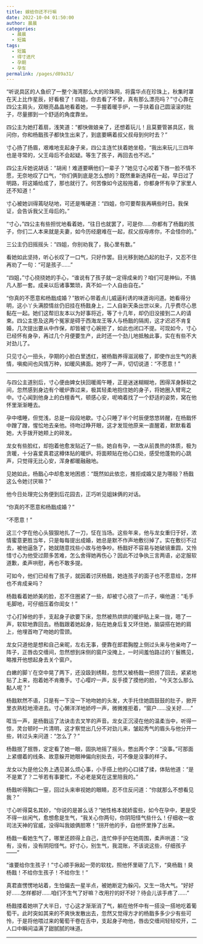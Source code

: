 ```yaml
---
title: 嫁给你还不行嘛
date: 2022-10-04 01:50:00
author: 晨晨
categories: 
  - 晨晨
  - 短篇
tags: 
  - 短篇
  - 得寸进尺
  - 孕期
  - 孕车
permalink: /pages/d89a31/
---
```


“听说具区的人鱼织了一整个海湾那么大的珍珠网，将露华点在珍珠上，秋集时罩在天上比作星辰，好看极了！四姐，你去看了不曾，真有那么漂亮吗？”寸心靠在四公主肩头，双眼亮晶晶地看着她，一手握着暖手炉，一手扶着自己圆滚滚的肚子，尽量挪到一个舒适的角度靠坐。<!-- more -->

四公主为她打着扇，浅笑道：“都快做娘亲了，还想着玩儿！且莫要管甚具区，我问你，你和杨戬孩子都快生出来了，到底要瞒着叔父叔母到何时去？”

寸心扬了扬眉，艰难地支起身子来，四公主连忙扶着她坐稳，“我出来玩儿三四年也是寻常的，父王母后不会起疑。等生了孩子，再回去也不迟。”

四公主斥她说胡话：“胡闹！难道要瞒他们一辈子？”她见寸心咬着下唇一脸不情不愿，无奈地叹了口气，“你们俩到底是怎么想的？既然重新选择在一起，早日过了明路，将这婚给成了，那也就行了。何苦像如今这般拖着，你都身怀有孕了家里人还不知道！”

寸心被她训得蔫哒哒地，可还是嘴硬道：“四姐，你可要帮我再瞒些时日。我保证，会告诉我父王母后的。”

“寸心，”四公主有些担忧地看着她，“往日也就罢了，可是你……你都有了杨戬的孩子，你们二人本来就是夫妻，如今历经磨难在一起，叔父叔母疼你，不会怪你的。”

三公主仍旧摇摇头：“四姐，你别劝我了，我心里有数。”

看她如此坚持，听心长叹了一口气，只好作罢。目光移到她凸起的肚子，又忍不住再劝了一句：“可是孩子……”

“四姐，”寸心挠挠她的手心，“谁说有了孩子就一定得成亲的？咱们可是神仙，不搞凡人那一套。成亲以后诸事繁琐，真不如一个人自由自在。”

“你真的不愿意和杨戬成婚？”敖听心带着点儿威逼利诱的味道询问道。她看得分明，这小丫头满腔情丝仍旧挂在杨戬身上，二人自新天条出世以来，几乎费尽心思黏在一起。她们这帮旧友本以为好事将近，等了十几年，却仍旧没接到二人的请柬。四公主思及这两个冤家是碍于西海龙王等人与杨戬的隔阂，这才迟迟不肯复婚，几次提出要从中作保，却皆被寸心婉拒了，如此也闭口不提。可现如今，寸心已经怀有身孕，再过几个月便要生产，此时还一个劲儿地抵触此事，实在有些不大对劲儿了。

只见寸心一扭头，孕期的小脸白里透红，被杨戬养得滋润极了，即使作出生气的表情，嗔痴间也风情万种，如暖风拂面。她哼了一声，切切说道：“不愿意！”

---

与四公主道别后，寸心便由婢女扶回暖阁午睡，正是迷迷糊糊地，困得浑身酥软之间，忽然感到身边有个暖炉靠过来，极其轻柔地抱住她的身子，将她圈入臂弯之中。寸心闻到他身上的白檀香气，顿感心安，呢喃着找了一个舒适的姿势，窝在他怀里渐渐睡去。

孕中嗜睡，但觉浅，总是一段段地歇。寸心只睡了半个时辰便悠悠转醒，在杨戬怀中蹭了蹭，惺忪地去亲他。待吻过睁开眼，这才发现他原来一直醒着，默默看着她，大手拨开她颊上的碎发。

龙女有些脸红，却抱着他愈发贴近了一些。她自有孕，一改从前畏热的体质，极为贪暖，十分喜爱真君这樽体贴的暖炉。将面颊贴在他心口处，感受他蓬勃的心跳声，只觉得无比心安，浑身都暖融融地。

见她如此，杨戬心中却愈发地困惑：“既然如此依恋，推拒成婚又是为哪般？杨戬这么令她讨厌嘛？”

他今日处理完公务便到后花园去，正巧听见姐妹俩的对话。

“你真的不愿意和杨戬成婚？”

“不愿意！”

这三个字在他心头狠狠地扎了一刀，怔在当场。这些年来，他与龙女重归于好，浓情蜜意更胜当年，只是每每提出成婚，她总是默不作声地敷衍掉了。实在敷衍不过去，被他逼急了，她就随意找些小故与他争吵。杨戬好不容易与她破镜重圆，又怜惜寸心为他受过颇多苦难，怎么舍得她再伤心？因此不过争执三言两语，必定服软道歉，柔声哄慰，再也不敢多提。

可如今，他们已经有了孩子，就因着讨厌杨戬，她连孩子的面子也不愿意给，怎样也不肯成亲吗？

杨戬看着她娇美的脸，忍不住圈紧了一些，却被寸心挠了一爪子，嗔他道：“毛手毛脚地，可仔细压着你闺女！”

寸心打掉他的手，支起身子欲要下床，忽然被热烘烘的暖炉贴上来一拢，嗯了一声，软软地靠回去。杨戬跟着她起身，贴在她身后复又环住她，脑袋搭在她的肩上，他埋首吻了吻她的雪颈。

龙女只道他是想和自己亲昵，左右无事，便靠在郎君胸膛上侧过头来与他亲吻了一阵子，正唇齿交缠间，忽然想到床侧的窗户没掩上，一时间羞怕路过的丫鬟瞧见，略推开他想起身去关个窗户。

白嫩的脚丫在空中晃了两下，还没趿到绣鞋，忽然又被杨戬一把捞了回去，紧紧地贴了上来，抱着她不肯撒手。寸心嘤咛一声，反手摸了摸他的脸，“今天怎么那么黏人呢？”

杨戬默然不语，只是有一下没一下地吻她的头发，大手托住她圆鼓鼓的肚子，掀开里衣熟稔地滑进去。寸心懒洋洋地娇哼一声，微微推拒着，“窗户……没关好……”

哐当一声，是杨戬运了法诀击去叉竿的声音。龙女正沉浸在他的温柔当中，听得一惊，灵台顿时一片清明，这才察觉出几分不对劲儿来，皱起秀气的眉头与他分开一些，转过头来问道：“怎么了？”

杨戬抿了抿唇，定定看了她一眼，固执地摇了摇头，憋出两个字：“没事。”可那面上紧绷着的线条、故意躲开她眼神偏向别处去，可不像是没事的样子。

龙女以为是他公务上遇见甚么烦心事，小手搭上他的心口揉了揉，体贴他道：“是不是累了？二爷若有事要忙，不必老是窝在这里陪我的。”

杨戬听得胸口一窒，回过头来审视她的眼睛，忍不住反问道：“你就那么不想看见我？”

寸心听得莫名其妙，“你说的是甚么话？”她性格本就娇蛮些，如今在孕中，更是受不得一丝闲气，愈想愈是生气，“我关心你两句，你阴阳怪气些什么！仔细收一收司法天神的官威，没得叫我娘俩胆寒！”拐开他的手，自他怀里挣了出来。

杨戬一看她生气了，哪里还顾得上自己，连忙伸手护在她周围，柔声哄道：“没有，没有，没有阴阳怪气。好寸心，别生气，我混账，不该说这些，仔细孩子——”

“谁要给你生孩子！”寸心顺手揪起一旁的软枕，照他怀里砸了几下，“臭杨戬！臭杨戬！不给你生孩子！不给你生！”

真君直愣愣地站着，生怕偏去一星半点，被她断定为躲闪，又生一场大气。“好好好……怎样都好……咱们不生气了好嘛？改用拧的好不好？待会儿该手疼了……”

杨戬搂着她哄了大半日，寸心这才渐渐消了气，躺在他怀中有一搭没一搭地吃着葡萄干。此时突如其来的不爽快发散出去，忽然又觉得方才的杨戬多多少少有些可怜，于是将他喂过来的葡萄干卷在舌中，支起身子吻他，唇齿交缠间轻轻咬开，二人口中瞬间溢满了甜腻腻的味道。

---
